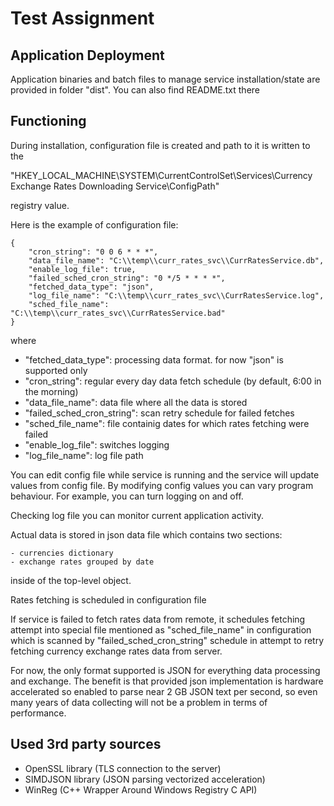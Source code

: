 # Test Assignment

## Application Deployment
Application binaries and batch files to manage service installation/state are provided in  folder "dist". You can also find README.txt there

## Functioning
During installation, configuration file is created and path to it is written
to the

"HKEY_LOCAL_MACHINE\SYSTEM\CurrentControlSet\Services\Currency Exchange Rates Downloading Service\ConfigPath"

registry value.

Here is the example of configuration file:

```
{
    "cron_string": "0 0 6 * * *",
    "data_file_name": "C:\\temp\\curr_rates_svc\\CurrRatesService.db",
    "enable_log_file": true,
    "failed_sched_cron_string": "0 */5 * * * *",
    "fetched_data_type": "json",
    "log_file_name": "C:\\temp\\curr_rates_svc\\CurrRatesService.log",
    "sched_file_name": "C:\\temp\\curr_rates_svc\\CurrRatesService.bad"
}
```

where

- "fetched_data_type": processing data format. for now "json" is supported only
- "cron_string": regular every day data fetch schedule (by default, 6:00 in the morning)
- "data_file_name": data file where all the data is stored
- "failed_sched_cron_string": scan retry schedule for failed fetches
- "sched_file_name": file containig dates for which rates fetching were failed
- "enable_log_file": switches logging
- "log_file_name": log file path

You can edit config file while service is running and the service will update values from config file. By modifying config values you can vary program behaviour. For example, you can turn logging on and off.

Checking log file you can monitor current application activity.

Actual data is stored in json data file which contains two sections:

    - currencies dictionary
    - exchange rates grouped by date
    
inside of the top-level object.

Rates fetching is scheduled in configuration file

If service is failed to fetch rates data from remote, it schedules fetching attempt into special file mentioned as "sched_file_name" in configuration which
is scanned by "failed_sched_cron_string" schedule in attempt to retry fetching currency exchange rates data from server.

For now, the only format supported is JSON for everything data processing and exchange. The benefit is that provided json implementation is hardware accelerated so enabled to parse near 2 GB JSON text per second, so even many years of data collecting will not be a problem in terms of performance.

## Used 3rd party sources

 - OpenSSL library (TLS connection to the server)
 - SIMDJSON library (JSON parsing vectorized acceleration)
 - WinReg (C++ Wrapper Around Windows Registry C API)
